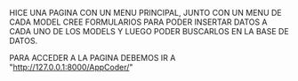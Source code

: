 HICE UNA PAGINA CON UN MENU PRINCIPAL, JUNTO CON UN MENU DE CADA MODEL
CREE FORMULARIOS PARA PODER INSERTAR DATOS A CADA UNO DE LOS MODELS Y LUEGO PODER BUSCARLOS EN LA BASE DE DATOS.

PARA ACCEDER A LA PAGINA DEBEMOS IR A "http://127.0.0.1:8000/AppCoder/"
